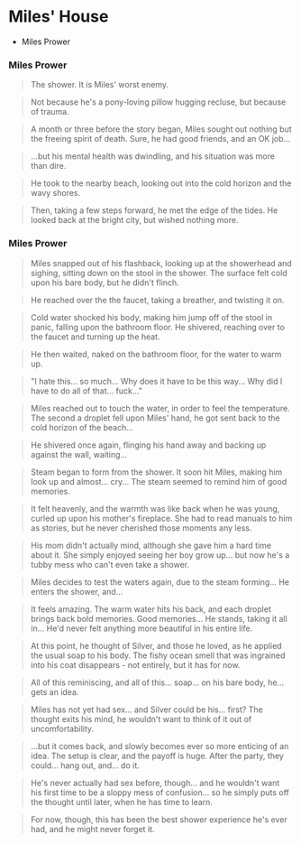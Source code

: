 # Miles' House
- Miles Prower

### Miles Prower

> The shower. It is Miles' worst enemy.

> Not because he's a pony-loving pillow hugging recluse, but because of trauma.

> A month or three before the story began, Miles sought out nothing but the freeing spirit of death. Sure, he had good friends, and an OK job...

> ...but his mental health was dwindling, and his situation was more than dire.

> He took to the nearby beach, looking out into the cold horizon and the wavy shores.

> Then, taking a few steps forward, he met the edge of the tides. He looked back at the bright city, but wished nothing more.

>  

>  

>  

### Miles Prower

> Miles snapped out of his flashback, looking up at the showerhead and sighing, sitting down on the stool in the shower. The surface felt cold upon his bare body, but he didn't flinch.

> He reached over the the faucet, taking a breather, and twisting it on.

> Cold water shocked his body, making him jump off of the stool in panic, falling upon the bathroom floor. He shivered, reaching over to the faucet and turning up the heat.

> He then waited, naked on the bathroom floor, for the water to warm up.

> "I hate this... so much... Why does it have to be this way... Why did I have to do all of that... fuck..."

> Miles reached out to touch the water, in order to feel the temperature. The second a droplet fell upon Miles' hand, he got sent back to the cold horizon of the beach...

> He shivered once again, flinging his hand away and backing up against the wall, waiting...

>  

>  

> Steam began to form from the shower. It soon hit Miles, making him look up and almost... cry... The steam seemed to remind him of good memories.

> It felt heavenly, and the warmth was like back when he was young, curled up upon his mother's fireplace. She had to read manuals to him as stories, but he never cherished those moments any less.

> His mom didn't actually mind, although she gave him a hard time about it. She simply enjoyed seeing her boy grow up... but now he's a tubby mess who can't even take a shower.

> Miles decides to test the waters again, due to the steam forming... He enters the shower, and...

> It feels amazing. The warm water hits his back, and each droplet brings back bold memories. Good memories... He stands, taking it all in... He'd never felt anything more beautiful in his entire life.

> At this point, he thought of Silver, and those he loved, as he applied the usual soap to his body. The fishy ocean smell that was ingrained into his coat disappears - not entirely, but it has for now.

> All of this reminiscing, and all of this... soap... on his bare body, he... gets an idea.

> Miles has not yet had sex... and Silver could be his... first? The thought exits his mind, he wouldn't want to think of it out of uncomfortability.

> ...but it comes back, and slowly becomes ever so more enticing of an idea. The setup is clear, and the payoff is huge. After the party, they could... hang out, and... do it.

> He's never actually had sex before, though... and he wouldn't want his first time to be a sloppy mess of confusion... so he simply puts off the thought until later, when he has time to learn.

> For now, though, this has been the best shower experience he's ever had, and he might never forget it.
